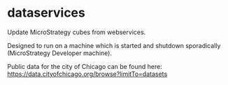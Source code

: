 # dataservices

Update MicroStrategy cubes from webservices.

Designed to run on a machine which is started and shutdown sporadically (MicroStrategy Developer machine).

Public data for the city of Chicago can be found here: https://data.cityofchicago.org/browse?limitTo=datasets

